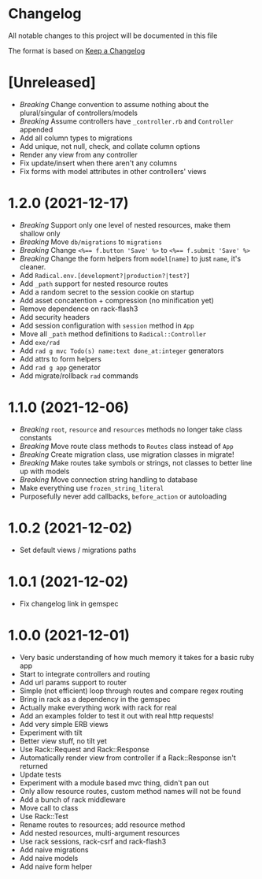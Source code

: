 # Changelog

All notable changes to this project will be documented in this file

The format is based on [Keep a Changelog](https://keepachangelog.com/en/1.0.0/)

# [Unreleased]

- *Breaking* Change convention to assume nothing about the plural/singular of controllers/models
- *Breaking* Assume controllers have `_controller.rb` and `Controller` appended
- Add all column types to migrations
- Add unique, not null, check, and collate column options
- Render any view from any controller
- Fix update/insert when there aren't any columns
- Fix forms with model attributes in other controllers' views

# 1.2.0 (2021-12-17)

- *Breaking* Support only one level of nested resources, make them shallow only
- *Breaking* Move `db/migrations` to `migrations`
- *Breaking* Change `<%== f.button 'Save' %>` to `<%== f.submit 'Save' %>`
- *Breaking* Change the form helpers from `model[name]` to just `name`, it's cleaner.
- Add `Radical.env.[development?|production?|test?]`
- Add `_path` support for nested resource routes
- Add a random secret to the session cookie on startup
- Add asset concatention + compression (no minification yet)
- Remove dependence on rack-flash3
- Add security headers
- Add session configuration with `session` method in `App`
- Move all `_path` method definitions to `Radical::Controller`
- Add `exe/rad`
- Add `rad g mvc Todo(s) name:text done_at:integer` generators
- Add attrs to form helpers
- Add `rad g app` generator
- Add migrate/rollback `rad` commands

# 1.1.0 (2021-12-06)

- *Breaking* `root`, `resource` and `resources` methods no longer take class constants
- *Breaking* Move route class methods to `Routes` class instead of `App`
- *Breaking* Create migration class, use migration classes in migrate!
- *Breaking* Make routes take symbols or strings, not classes to better line up with models
- *Breaking* Move connection string handling to database
- Make everything use `frozen_string_literal`
- Purposefully never add callbacks, `before_action` or autoloading

# 1.0.2 (2021-12-02)

- Set default views / migrations paths

# 1.0.1 (2021-12-02)

- Fix changelog link in gemspec

# 1.0.0 (2021-12-01)

- Very basic understanding of how much memory it takes for a basic ruby app
- Start to integrate controllers and routing
- Add url params support to router
- Simple (not efficient) loop through routes and compare regex routing
- Bring in rack as a dependency in the gemspec
- Actually make everything work with rack for real
- Add an examples folder to test it out with real http requests!
- Add very simple ERB views
- Experiment with tilt
- Better view stuff, no tilt yet
- Use Rack::Request and Rack::Response
- Automatically render view from controller if a Rack::Response isn't returned
- Update tests
- Experiment with a module based mvc thing, didn't pan out
- Only allow resource routes, custom method names will not be found
- Add a bunch of rack middleware
- Move call to class
- Use Rack::Test
- Rename routes to resources; add resource method
- Add nested resources, multi-argument resources
- Use rack sessions, rack-csrf and rack-flash3
- Add naive migrations
- Add naive models
- Add naive form helper
